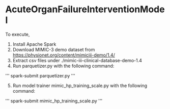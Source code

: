 # AcuteOrganFailureInterventionModel

To execute,

1. Install Apache Spark
2. Download MIMIC-3 demo dataset from https://physionet.org/content/mimiciii-demo/1.4/
3. Extract csv files under ./mimic-iii-clinical-database-demo-1.4
4. Run parquetizer.py with the following command:

'''
spark-submit parquetizer.py
'''

5. Run model trainer mimic_hp_training_scale.py with the following command:

'''
spark-submit mimic_hp_training_scale.py
'''
